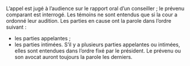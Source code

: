 L’appel est jugé à l’audience sur le rapport oral d’un conseiller ; le prévenu comparant est interrogé.
Les témoins ne sont entendus que si la cour a ordonné leur audition.
Les parties en cause ont la parole dans l’ordre suivant :
- les parties appelantes ;
- les parties intimées.
S’il y a plusieurs parties appelantes ou intimées, elles sont entendues dans l’ordre fixé par le président. Le prévenu ou son avocat auront toujours la parole les derniers.